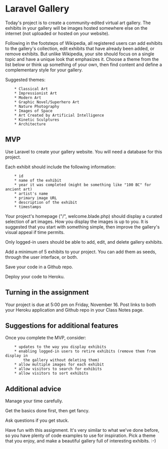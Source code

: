 # Laravel Gallery

Today's project is to create a community-edited virtual art gallery. The exhibits
in your gallery will be images hosted somewhere else on the internet (not uploaded
or hosted on your website).

Following in the footsteps of Wikipedia, all registered users can add exhibits 
to the gallery's collection, edit exhibits that have already been added, or 
remove exhibits. But unlike Wikipedia, your site should focus on a single topic
and have a unique look that emphasizes it. Choose a theme from the 
list below or think up something of your own, then find content and define a 
complementary style for your gallery.

Suggested themes:
```
    * Classical Art
    * Impressionist Art
    * Modern Art
    * Graphic Novel/Superhero Art
    * Nature Photography
    * Images of Space
    * Art Created by Artificial Intelligence
    * Kinetic Sculptures
    * Architecture
```

## MVP

Use Laravel to create your gallery website. You will need a database for this project.

Each exhibit should include the following information:
```
    * id
    * name of the exhibit
    * year it was completed (might be something like "100 BC" for ancient art)
    * artist's name
    * primary image URL
    * description of the exhibit
    * timestamps
```

Your project's homepage ("/", welcome.blade.php) should display a curated selection 
of art images. How you display the images is up to you. It is suggested that you 
start with something simple, then improve the gallery's visual appeal if time 
permits. 

Only logged-in users should be able to add, edit, and delete gallery exhibits.

Add a minimum of 5 exhibits to your project. You can add them as seeds, through the
user interface, or both.

Save your code in a Github repo.

Deploy your code to Heroku.

## Turning in the assignment

Your project is due at 5:00 pm on Friday, November 16. Post links to both your
Heroku application and Github repo in your Class Notes page.

## Suggestions for additional features

Once you complete the MVP, consider:
```
    * updates to the way you display exhibits
    * enabling logged-in users to retire exhibits (remove them from display in 
        the gallery without deleting them)
    * allow multiple images for each exhibit
    * allow visitors to search for exhibits
    * allow visitors to sort exhibits
```

## Additional advice

Manage your time carefully.

Get the basics done first, then get fancy.

Ask questions if you get stuck.

Have fun with this assignment. It's very similar to what we've done before, 
so you have plenty of code examples to use for inspiration. Pick a theme that 
you enjoy, and make a beautiful gallery full of interesting exhibits. :-)

